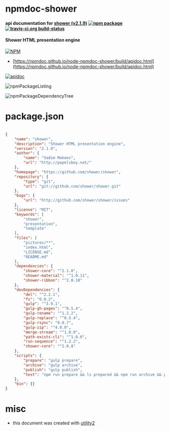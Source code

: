 # npmdoc-shower

#### api documentation for  [shower (v2.1.9)](https://github.com/shower/shower)  [![npm package](https://img.shields.io/npm/v/npmdoc-shower.svg?style=flat-square)](https://www.npmjs.org/package/npmdoc-shower) [![travis-ci.org build-status](https://api.travis-ci.org/npmdoc/node-npmdoc-shower.svg)](https://travis-ci.org/npmdoc/node-npmdoc-shower)

#### Shower HTML presentation engine

[![NPM](https://nodei.co/npm/shower.png?downloads=true&downloadRank=true&stars=true)](https://www.npmjs.com/package/shower)

- [https://npmdoc.github.io/node-npmdoc-shower/build/apidoc.html](https://npmdoc.github.io/node-npmdoc-shower/build/apidoc.html)

[![apidoc](https://npmdoc.github.io/node-npmdoc-shower/build/screenCapture.buildCi.browser.%252Ftmp%252Fbuild%252Fapidoc.html.png)](https://npmdoc.github.io/node-npmdoc-shower/build/apidoc.html)

![npmPackageListing](https://npmdoc.github.io/node-npmdoc-shower/build/screenCapture.npmPackageListing.svg)

![npmPackageDependencyTree](https://npmdoc.github.io/node-npmdoc-shower/build/screenCapture.npmPackageDependencyTree.svg)



# package.json

```json

{
    "name": "shower",
    "description": "Shower HTML presentation engine",
    "version": "2.1.9",
    "author": {
        "name": "Vadim Makeev",
        "url": "http://pepelsbey.net/"
    },
    "homepage": "https://github.com/shower/shower",
    "repository": {
        "type": "git",
        "url": "git://github.com/shower/shower.git"
    },
    "bugs": {
        "url": "http://github.com/shower/shower/issues"
    },
    "license": "MIT",
    "keywords": [
        "shower",
        "presentation",
        "template"
    ],
    "files": [
        "pictures/**",
        "index.html",
        "LICENSE.md",
        "README.md"
    ],
    "dependencies": {
        "shower-core": "^2.1.0",
        "shower-material": "^1.0.11",
        "shower-ribbon": "^2.0.10"
    },
    "devDependencies": {
        "del": "^2.2.1",
        "fs": "0.0.2",
        "gulp": "^3.9.1",
        "gulp-gh-pages": "^0.5.4",
        "gulp-rename": "^1.2.2",
        "gulp-replace": "^0.5.4",
        "gulp-rsync": "0.0.7",
        "gulp-zip": "^4.0.0",
        "merge-stream": "^1.0.0",
        "path-exists-cli": "^1.0.0",
        "run-sequence": "^1.2.2",
        "shower-core": "^2.0.8"
    },
    "scripts": {
        "prepare": "gulp prepare",
        "archive": "gulp archive",
        "publish": "gulp publish",
        "test": "npm run prepare && ls prepared && npm run archive && path-exists archive.zip"
    },
    "bin": {}
}
```



# misc
- this document was created with [utility2](https://github.com/kaizhu256/node-utility2)
